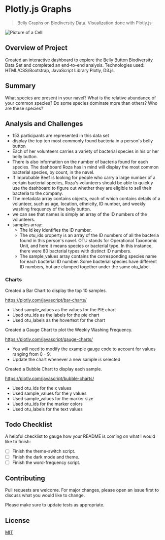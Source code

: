 # Plotly.js Graphs

> Belly Graphs on Biodiversity Data. Visualization done with Plotly.js

![Picture of a Cell](./static/images/cell.jpg)

## Overview of Project

Created an interactive dashboard to explore the Belly Button Biodiversity Data Set and completed an end-to-end analysis. Technologies used: HTML/CSS/Bootstrap, JavaScript Library Plotly, D3.js.

## Summary

What species are present in your navel?
What is the relative abundance of your common species?
Do some species dominate more than others?
Who are these species?

## Analysis and Challenges

- 153 participants are represented in this data set
- display the top ten most commonly found bacteria in a person's belly button
- Each of her volunteers carries a variety of bacterial species in his or her belly button.
- There is also information on the number of bacteria found for each species. The dashboard Roza has in mind will display the most common bacterial species, by count, in the navel.
- If Improbable Beef is looking for people who carry a large number of a certain bacterial species, Roza's volunteers should be able to quickly use the dashboard to figure out whether they are eligible to sell their bacteria to the company.
- The metadata array contains objects, each of which contains details of a volunteer, such as age, location, ethnicity, ID number, and weekly washing frequency of the belly button.
- we can see that names is simply an array of the ID numbers of the volunteers.
- samples array:
  - The id key identifies the ID number.
  - The otu_ids property is an array of the ID numbers of all the bacteria found in this person's navel. OTU stands for Operational Taxonomic Unit, and here it means species or bacterial type. In this instance, there were 80 bacterial types with distinct ID numbers.
  - The sample_values array contains the corresponding species name for each bacterial ID number. Some bacterial species have different ID numbers, but are clumped together under the same otu_label.

### Charts

Created a Bar Chart to display the top 10 samples.

https://plotly.com/javascript/bar-charts/

- Used sample_values as the values for the PIE chart
- Used otu_ids as the labels for the pie chart
- Used otu_labels as the hovertext for the chart

Created a Gauge Chart to plot the Weekly Washing Frequency.

https://plotly.com/javascript/gauge-charts/

- You will need to modify the example gauge code to account for values ranging from 0 - 9.
- Update the chart whenever a new sample is selected

Created a Bubble Chart to display each sample.

https://plotly.com/javascript/bubble-charts/

- Used otu_ids for the x values
- Used sample_values for the y values
- Used sample_values for the marker size
- Used otu_ids for the marker colors
- Used otu_labels for the text values


## Todo Checklist

A helpful checklist to gauge how your README is coming on what I would like to finish:

- [ ] Finish the theme-switch script.
- [ ] Finish the dark mode and theme.
- [ ] Finish the word-frequency script.

## Contributing

Pull requests are welcome. For major changes, please open an issue first to discuss what you would like to change.

Please make sure to update tests as appropriate.

## License

[MIT](https://choosealicense.com/licenses/mit/)
